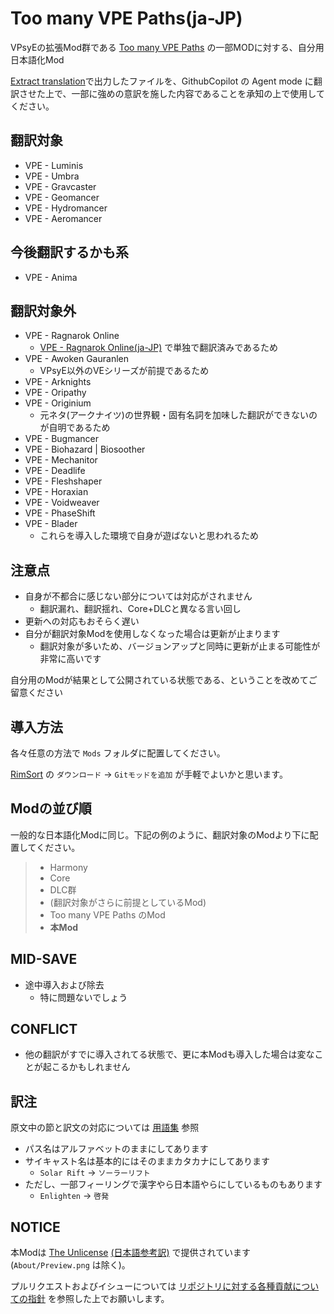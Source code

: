 # Too many VPE Paths(ja-JP)

VPsyEの拡張Mod群である [Too many VPE Paths](https://steamcommunity.com/sharedfiles/filedetails/?id=3459190568) の一部MODに対する、自分用日本語化Mod

[Extract translation](https://steamcommunity.com/sharedfiles/filedetails/?id=3026452122)で出力したファイルを、GithubCopilot の Agent mode に翻訳させた上で、一部に強めの意訳を施した内容であることを承知の上で使用してください。

## 翻訳対象

* VPE - Luminis
* VPE - Umbra
* VPE - Gravcaster
* VPE - Geomancer
* VPE - Hydromancer
* VPE - Aeromancer

## 今後翻訳するかも系

* VPE - Anima

## 翻訳対象外

* VPE - Ragnarok Online
  * [VPE - Ragnarok Online(ja-JP)](https://github.com/piet-rian/ja-JP.VPE.Ragnarok) で単独で翻訳済みであるため
* VPE - Awoken Gauranlen
  * VPsyE以外のVEシリーズが前提であるため
* VPE - Arknights
* VPE - Oripathy
* VPE - Originium
  * 元ネタ(アークナイツ)の世界観・固有名詞を加味した翻訳ができないのが自明であるため
* VPE - Bugmancer
* VPE - Biohazard | Biosoother
* VPE - Mechanitor
* VPE - Deadlife
* VPE - Fleshshaper
* VPE - Horaxian
* VPE - Voidweaver
* VPE - PhaseShift
* VPE - Blader
  * これらを導入した環境で自身が遊ばないと思われるため

## 注意点

* 自身が不都合に感じない部分については対応がされません
  * 翻訳漏れ、翻訳揺れ、Core+DLCと異なる言い回し
* 更新への対応もおそらく遅い
* 自分が翻訳対象Modを使用しなくなった場合は更新が止まります
  * 翻訳対象が多いため、バージョンアップと同時に更新が止まる可能性が非常に高いです

自分用のModが結果として公開されている状態である、ということを改めてご留意ください

## 導入方法

各々任意の方法で `Mods` フォルダに配置してください。

[RimSort](https://github.com/RimSort/RimSort) の `ダウンロード` → `Gitモッドを追加` が手軽でよいかと思います。

## Modの並び順

一般的な日本語化Modに同じ。下記の例のように、翻訳対象のModより下に配置してください。

> * Harmony
> * Core
> * DLC群
> * (翻訳対象がさらに前提としているMod)
> * Too many VPE Paths のMod
> * **本Mod**

## MID-SAVE

* 途中導入および除去
  * 特に問題ないでしょう

## CONFLICT

* 他の翻訳がすでに導入されてる状態で、更に本Modも導入した場合は変なことが起こるかもしれません

## 訳注

原文中の節と訳文の対応については [用語集](.github/instructions/glossary.instructions.md) 参照

<!-- 以下、それ以外の特記事項があれば、個別に追記 -->

* パス名はアルファベットのままにしてあります
* サイキャスト名は基本的にはそのままカタカナにしてあります
  * `Solar Rift` → `ソーラーリフト`
* ただし、一部フィーリングで漢字やら日本語やらにしているものもあります
  * `Enlighten` → `啓発`

## NOTICE

本Modは [The Unlicense](LICENSE) [(日本語参考訳)](https://licenses.opensource.jp/Unlicense/Unlicense.html) で提供されています(`About/Preview.png` は除く)。

プルリクエストおよびイシューについては [リポジトリに対する各種貢献についての指針](https://github.com/piet-rian/.github/blob/main/CONTRIBUTING.md) を参照した上でお願いします。
